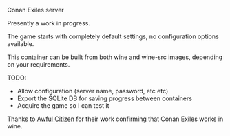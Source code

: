 
Conan Exiles server

Presently a work in progress.

The game starts with completely default settings, no configuration options
available.

This container can be built from both wine and wine-src images, depending on
your requirements. 

TODO:

* Allow configuration (server name, password, etc etc)
* Export the SQLite DB for saving progress between containers
* Acquire the game so I can test it


Thanks to [Awful Citizen](http://steamcommunity.com/sharedfiles/filedetails/?id=858035949)
for their work confirming that Conan Exiles works in wine.